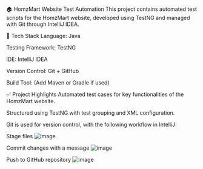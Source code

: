 🏠 HomzMart Website Test Automation
This project contains automated test scripts for the HomzMart website, developed using TestNG and managed with Git through IntelliJ IDEA.

🔧 Tech Stack
Language: Java

Testing Framework: TestNG

IDE: IntelliJ IDEA

Version Control: Git + GitHub

Build Tool: (Add Maven or Gradle if used)

✅ Project Highlights
Automated test cases for key functionalities of the HomzMart website.

Structured using TestNG with test grouping and XML configuration.

Git is used for version control, with the following workflow in IntelliJ:

Stage files
![image](https://github.com/user-attachments/assets/98b6345a-2313-463d-bf5b-2d9c7848bb86)

Commit changes with a message
![image](https://github.com/user-attachments/assets/a6773021-dc7a-4dfa-8b3f-b72d83843b40)

Push to GitHub repository
![image](https://github.com/user-attachments/assets/d650e9b3-d3fb-48cb-bd05-cefce5d38845)

